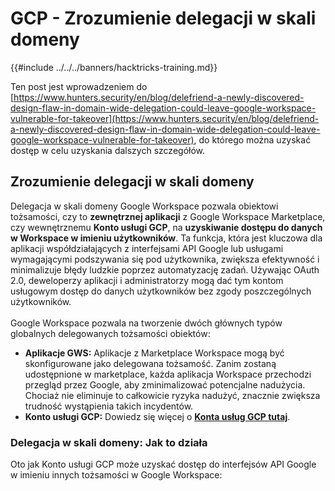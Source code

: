 # GCP - Zrozumienie delegacji w skali domeny

{{#include ../../../banners/hacktricks-training.md}}

Ten post jest wprowadzeniem do [https://www.hunters.security/en/blog/delefriend-a-newly-discovered-design-flaw-in-domain-wide-delegation-could-leave-google-workspace-vulnerable-for-takeover](https://www.hunters.security/en/blog/delefriend-a-newly-discovered-design-flaw-in-domain-wide-delegation-could-leave-google-workspace-vulnerable-for-takeover), do którego można uzyskać dostęp w celu uzyskania dalszych szczegółów.

## **Zrozumienie delegacji w skali domeny**

Delegacja w skali domeny Google Workspace pozwala obiektowi tożsamości, czy to **zewnętrznej aplikacji** z Google Workspace Marketplace, czy wewnętrznemu **Konto usługi GCP**, na **uzyskiwanie dostępu do danych w Workspace w imieniu użytkowników**. Ta funkcja, która jest kluczowa dla aplikacji współdziałających z interfejsami API Google lub usługami wymagającymi podszywania się pod użytkownika, zwiększa efektywność i minimalizuje błędy ludzkie poprzez automatyzację zadań. Używając OAuth 2.0, deweloperzy aplikacji i administratorzy mogą dać tym kontom usługowym dostęp do danych użytkowników bez zgody poszczególnych użytkowników.\
\
Google Workspace pozwala na tworzenie dwóch głównych typów globalnych delegowanych tożsamości obiektów:

- **Aplikacje GWS:** Aplikacje z Marketplace Workspace mogą być skonfigurowane jako delegowana tożsamość. Zanim zostaną udostępnione w marketplace, każda aplikacja Workspace przechodzi przegląd przez Google, aby zminimalizować potencjalne nadużycia. Chociaż nie eliminuje to całkowicie ryzyka nadużyć, znacznie zwiększa trudność wystąpienia takich incydentów.
- **Konto usługi GCP:** Dowiedz się więcej o [**Konta usług GCP tutaj**](../gcp-basic-information/#service-accounts).

### **Delegacja w skali domeny: Jak to działa**

Oto jak Konto usługi GCP może uzyskać dostęp do interfejsów API Google w imieniu innych tożsamości w Google Workspace:

<figure
